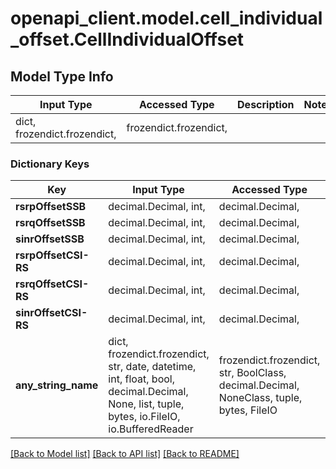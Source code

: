 # openapi_client.model.cell_individual_offset.CellIndividualOffset

## Model Type Info
Input Type | Accessed Type | Description | Notes
------------ | ------------- | ------------- | -------------
dict, frozendict.frozendict,  | frozendict.frozendict,  |  | 

### Dictionary Keys
Key | Input Type | Accessed Type | Description | Notes
------------ | ------------- | ------------- | ------------- | -------------
**rsrpOffsetSSB** | decimal.Decimal, int,  | decimal.Decimal,  |  | [optional] 
**rsrqOffsetSSB** | decimal.Decimal, int,  | decimal.Decimal,  |  | [optional] 
**sinrOffsetSSB** | decimal.Decimal, int,  | decimal.Decimal,  |  | [optional] 
**rsrpOffsetCSI-RS** | decimal.Decimal, int,  | decimal.Decimal,  |  | [optional] 
**rsrqOffsetCSI-RS** | decimal.Decimal, int,  | decimal.Decimal,  |  | [optional] 
**sinrOffsetCSI-RS** | decimal.Decimal, int,  | decimal.Decimal,  |  | [optional] 
**any_string_name** | dict, frozendict.frozendict, str, date, datetime, int, float, bool, decimal.Decimal, None, list, tuple, bytes, io.FileIO, io.BufferedReader | frozendict.frozendict, str, BoolClass, decimal.Decimal, NoneClass, tuple, bytes, FileIO | any string name can be used but the value must be the correct type | [optional]

[[Back to Model list]](../../README.md#documentation-for-models) [[Back to API list]](../../README.md#documentation-for-api-endpoints) [[Back to README]](../../README.md)

